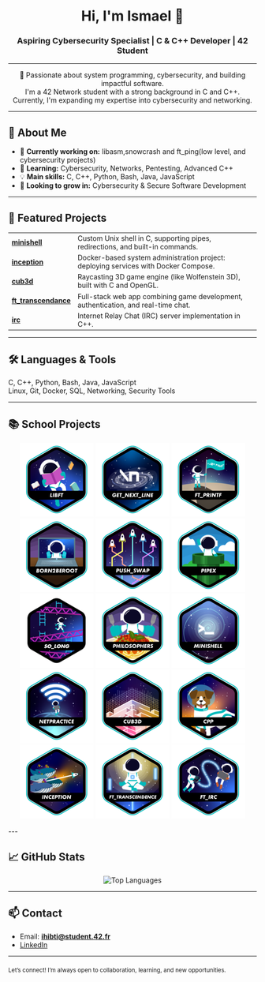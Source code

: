 <h1 align="center">Hi, I'm Ismael 👋</h1>
<h3 align="center">Aspiring Cybersecurity Specialist | C & C++ Developer | 42 Student</h3>

---

<p align="center">
  🚀 Passionate about system programming, cybersecurity, and building impactful software.<br>
  I'm a 42 Network student with a strong background in C and C++. Currently, I'm expanding my expertise into cybersecurity and networking.
</p>

---

## 💼 About Me

- 🔭 **Currently working on:** libasm,snowcrash and ft_ping(low level, and cybersecurity projects) 
- 🌱 **Learning:** Cybersecurity, Networks, Pentesting, Advanced C++
- 💡 **Main skills:** C, C++, Python, Bash, Java, JavaScript
- 🎯 **Looking to grow in:** Cybersecurity & Secure Software Development

---

## 🌟 Featured Projects

<table>
  <tr>
    <td><a href="https://github.com/ihibti/minihell"><b>minishell</b></a></td>
    <td>Custom Unix shell in C, supporting pipes, redirections, and built-in commands.</td>
  </tr>
  <tr>
    <td><a href="https://github.com/ihibti/inception"><b>inception</b></a></td>
    <td>Docker-based system administration project: deploying services with Docker Compose.</td>
  </tr>
  <tr>
    <td><a href="https://github.com/ihibti/cub3D"><b>cub3d</b></a></td>
    <td>Raycasting 3D game engine (like Wolfenstein 3D), built with C and OpenGL.</td>
  </tr>
  <tr>
    <td><a href="https://github.com/ihibti/ft_transcendance"><b>ft_transcendance</b></a></td>
    <td>Full-stack web app combining game development, authentication, and real-time chat.</td>
  </tr>
  <tr>
    <td><a href="https://github.com/ihibti/ft_irc"><b>irc</b></a></td>
    <td>Internet Relay Chat (IRC) server implementation in C++.</td>
  </tr>
</table>

---

## 🛠️ Languages & Tools

C, C++, Python, Bash, Java, JavaScript  
Linux, Git, Docker, SQL, Networking, Security Tools

---

## 📚 School Projects

<p align="center">
  <a href="https://github.com/ihibti/42-tc-libft"><img src="https://github.com/mcombeau/mcombeau/blob/main/42_badges/libfte.png" alt="Libft"></a>
  <a href="https://github.com/ihibti/42-tc-get_next_line"><img src="https://github.com/mcombeau/mcombeau/blob/main/42_badges/get_next_linee.png" alt="Get Next Line"></a>
  <a href="https://github.com/ihibti/42-tc-ft_printf"><img src="https://github.com/mcombeau/mcombeau/blob/main/42_badges/ft_printfe.png" alt="ft_printf"></a>
  <a href="https://github.com/ihibti/42-tc-Born2beroot"><img src="https://github.com/mcombeau/mcombeau/blob/main/42_badges/born2beroote.png" alt="Born2beroot"></a>
  <a href="https://github.com/ihibti/42-tc-push_swap"><img src="https://github.com/mcombeau/mcombeau/blob/main/42_badges/push_swape.png" alt="Push Swap"></a>
  <a href="https://github.com/ihibti/42-tc-pipex"><img src="https://github.com/mcombeau/mcombeau/blob/main/42_badges/pipexe.png" alt="Pipex"></a>
  <a href="https://github.com/ihibti/42-tc-so_long"><img src="https://github.com/mcombeau/mcombeau/blob/main/42_badges/so_longn.png" alt="So Long"></a>
  <a href="https://github.com/ihibti/philosophers"><img src="https://github.com/mcombeau/mcombeau/blob/main/42_badges/philosopherse.png" alt="Philosophers"></a>
  <a href="https://github.com/ihibti/minihell"><img src="https://github.com/mcombeau/mcombeau/blob/main/42_badges/minishelle.png" alt="minishell"></a>
  <a href="https://github.com/ihibti/net_practice"><img src="https://github.com/mcombeau/mcombeau/blob/main/42_badges/netpracticee.png" alt="net_practice"></a>
  <a href="https://github.com/ihibti/cub3D"><img src="https://github.com/mcombeau/mcombeau/blob/main/42_badges/cub3de.png" alt="cub3D"></a>
  <a href="https://github.com/ihibti/Cpp_Modules"><img src="https://github.com/mcombeau/mcombeau/blob/main/42_badges/cppe.png" alt="CPP Modules"></a>
  <a href="https://github.com/mcombeau/inception"><img src="https://github.com/mcombeau/mcombeau/blob/main/42_badges/inceptione.png" alt="Inception"></a>
  <a href="https://github.com/mcombeau/ft_transcendance"><img src="https://github.com/mcombeau/mcombeau/blob/main/42_badges/ft_transcendencee.png" alt="ft_transcendance"></a>
  <a href="https://github.com/mcombeau/ft_irc"><img src="https://github.com/mcombeau/mcombeau/blob/main/42_badges/ft_irce.png" alt="IRC"></a>
</p>
---

## 📈 GitHub Stats

<p align="center">
  <img src="https://github-readme-stats.vercel.app/api/top-langs/?username=ihibti&layout=donut-vertical&theme=react" alt="Top Languages">
</p>

---

## 📫 Contact

- Email: **ihibti@student.42.fr**
- [LinkedIn](https://www.linkedin.com/) <!-- Add your profile link here if you have one! -->

---

<sub>Let’s connect! I’m always open to collaboration, learning, and new opportunities.</sub>
